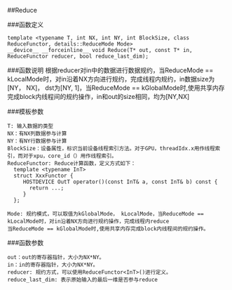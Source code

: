 ##Reduce

###函数定义

```
template <typename T, int NX, int NY, int BlockSize, class ReduceFunctor, details::ReduceMode Mode>
__device__ __forceinline__ void Reduce(T* out, const T* in, ReduceFunctor reducer, bool reduce_last_dim);
```
###函数说明
根据reducer对in中的数据进行数据规约，当ReduceMode == kLocalMode时，对in沿着NX方向进行规约，完成线程内规约，in数据size为[NY， NX]， dst为[NY, 1]，当ReduceMode == kGlobalMode时,使用共享内存完成block内线程间的规约操作，in和out的size相同，均为[NY,NX]

###模板参数
```
T: 输入数据的类型
NX：有NX列数据参与计算
NY：有NY行数据参与计算
BlockSize：设备属性，标识当前设备线程索引方法。对于GPU，threadIdx.x用作线程索引，而对于xpu，core_id（）用作线程索引。
ReduceFunctor: Reduce计算函数，定义方式如下：
  template <typename InT>
  struct XxxFunctor {
     HOSTDEVICE OutT operator()(const InT& a, const InT& b) const {
       return ...;
     }
  };

Mode: 规约模式，可以取值为kGlobalMode， kLocalMode，当ReduceMode == kLocalMode时，对in沿着NX方向进行规约操作，完成线程内reduce
当ReduceMode == kGlobalMode时,使用共享内存完成block内线程间的规约操作。

```
###函数参数
```
out：out的寄存器指针，大小为NX*NY。
in：in的寄存器指针，大小为NX*NY。
reducer: 规约方式，可以使用ReduceFunctor<InT>()进行定义。
reduce_last_dim: 表示原始输入的最后一维是否参与reduce
```
